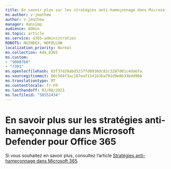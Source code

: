 ```yaml
---
title: En savoir plus sur les stratégies anti-hameçonnage dans Microsoft Defender pour Office 365
ms.author: v-jmathew
author: v-jmathew
manager: dansimp
audience: Admin
ms.topic: article
ms.service: o365-administration
ROBOTS: NOINDEX, NOFOLLOW
localization_priority: Normal
ms.collection: Adm_O365
ms.custom:
- "9000760"
- "7391"
ms.openlocfilehash: 03f37d29abd5237fd8938dc82c3287d01c4da6fa
ms.sourcegitcommit: 60c504f3ac187eaf1141b3ba701d9e0633bdd968
ms.translationtype: MT
ms.contentlocale: fr-FR
ms.lasthandoff: 03/08/2021
ms.locfileid: "50552434"
---
```

# <a name="learn-more-about-anti-phishing-policies-in-microsoft-defender-for-office-365"></a>En savoir plus sur les stratégies anti-hameçonnage dans Microsoft Defender pour Office 365

Si vous souhaitez en savoir plus, consultez l’article [Stratégies anti-hameçonnage dans Microsoft 365](https://go.microsoft.com/fwlink/?linkid=2092235).

